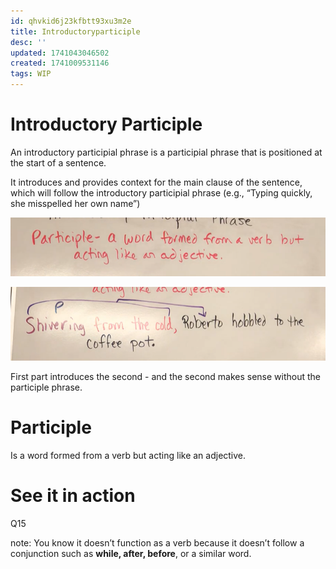 ```yaml
---
id: qhvkid6j23kfbtt93xu3m2e
title: Introductoryparticiple
desc: ''
updated: 1741043046502
created: 1741009531146
tags: WIP
---
```



# Introductory Participle

An introductory participial phrase is a participial phrase that is positioned at the start of a sentence. 

It introduces and provides context for the main clause of the sentence, which will follow the introductory participial phrase (e.g., “Typing quickly, she misspelled her own name”)

![alt text](image-42.png)

![alt text]({EAB72B57-997D-49E1-BFBE-E9FDFF6227E8}.png)


First part introduces the second - and the second makes sense without the participle phrase. 

# Participle 
Is a word formed from a verb but acting like an adjective. 

# See it in action 
Q15 

note: You know it doesn’t function as a verb because it doesn’t follow a conjunction such as **while, after, before**, or a similar word.